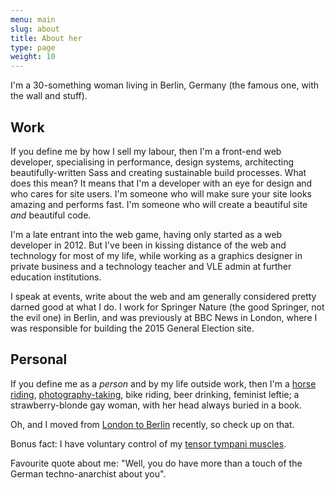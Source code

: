 ```yaml
---
menu: main
slug: about
title: About her
type: page
weight: 10
---
```


I'm a 30-something woman living in Berlin, Germany (the famous one, with the wall and stuff).

## Work
If you define me by how I sell my labour, then I'm a front-end web developer, specialising in performance, design systems, architecting beautifully-written Sass and creating sustainable build processes. What does this mean? It means that I'm a developer with an eye for design and who cares for site users. I'm someone who will make sure your site looks amazing and performs fast. I'm someone who will create a beautiful site _and_ beautiful code.

I'm a late entrant into the web game, having only started as a web developer in 2012. But I've been in kissing distance of the web and technology for most of my life, while working as a graphics designer in private business and a technology teacher and VLE admin at further education institutions.

I speak at events, write about the web and am generally considered pretty darned good at what I do. I work for Springer Nature (the good Springer, not the evil one) in Berlin, and was previously at BBC News in London, where I was responsible for building the 2015 General Election site.

## Personal
If you define me as a *person* and by my life outside work, then I'm a [horse riding](/about/horseriding), [photography-taking](https://flickr.com/photos/sonniesedge), bike riding, beer drinking, feminist leftie; a strawberry-blonde gay woman, with her head always buried in a book.

Oh, and I moved from [London to Berlin](/blog/berlin) recently, so check up on that.

Bonus fact: I have voluntary control of my [tensor tympani muscles](http://en.m.wikipedia.org/wiki/Tensor_tympani_muscle).

Favourite quote about me: "Well, you do have more than a touch of the German techno-anarchist about you".
